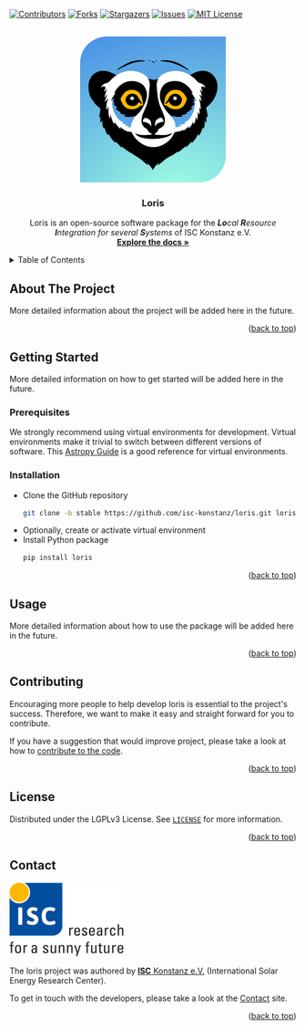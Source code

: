 <!-- Based on Othneil Drew's Best README Template: https://github.com/othneildrew/Best-README-Template/ -->
<a name="readme-top"></a>


<!-- PROJECT SHIELDS -->
<!--
*** Markdown "reference style" links is used for readability.
*** Reference links are enclosed in brackets [ ] instead of parentheses ( ).
*** See the bottom of this document for the declaration of the reference variables
*** for contributors-url, forks-url, etc. This is an optional, concise syntax you may use.
*** https://www.markdownguide.org/basic-syntax/#reference-style-links
-->
[![Contributors][contributors-shield]][contributors-url]
[![Forks][forks-shield]][forks-url]
[![Stargazers][stars-shield]][stars-url]
[![Issues][issues-shield]][issues-url]
[![MIT License][license-shield]][license-url]


<!-- PROJECT LOGO -->
<br />
<div align="center">
  <a href="https://github.com/isc-konstanz/loris">
    <img src="doc/_images/loris-logo.png" alt="Loris Logo" width="256">
  </a>
  <h3 align="center">Loris</h3>
  <p align="center">
    Loris is an open-source software package for the <em><b>Lo</b>cal <b>R</b>esource <b>I</b>ntegration for several <b>S</b>ystems</em> of ISC Konstanz e.V.  
    <br />
    <a href="https://loris.readthedocs.io"><strong>Explore the docs »</strong></a>
    <!--
    <br />
    <br />
    <a href="https://github.com/isc-konstanz/loris/issues/new?labels=bug&template=bug-report---.md">Report Bug</a>
    ·
    <a href="https://github.com/isc-konstanz/loris/issues/new?labels=enhancement&template=feature-request---.md">Request Feature</a>
    -->  
</p>
</div>


<!-- TABLE OF CONTENTS -->
<details>
  <summary>Table of Contents</summary>
  <ol>
    <li><a href="#about-the-project">About The Project</a></li>
    <li>
      <a href="#getting-started">Getting Started</a>
      <ul>
        <li><a href="#prerequisites">Prerequisites</a></li>
        <li><a href="#installation">Installation</a></li>
      </ul>
    </li>
    <li><a href="#usage">Usage</a></li>
    <li><a href="#contributing">Contributing</a></li>
    <li><a href="#license">License</a></li>
    <li><a href="#contact">Contact</a></li>
  </ol>
</details>


<!-- ABOUT THE PROJECT -->
## About The Project

More detailed information about the project will be added here in the future.

<p align="right">(<a href="#readme-top">back to top</a>)</p>


<!-- GETTING STARTED -->
## Getting Started

More detailed information on how to get started will be added here in the future.


### Prerequisites

We strongly recommend using virtual environments for development.
Virtual environments make it trivial to switch between different versions of software.
This [Astropy Guide](http://astropy.readthedocs.org/en/latest/development/workflow/virtual_pythons.html)
is a good reference for virtual environments.


### Installation

- Clone the GitHub repository
   ```sh
   git clone -b stable https://github.com/isc-konstanz/loris.git loris
   ```
- Optionally, create or activate virtual environment
- Install Python package
   ```sh
   pip install loris
   ```

<p align="right">(<a href="#readme-top">back to top</a>)</p>


<!-- USAGE EXAMPLES -->
## Usage

More detailed information about how to use the package will be added here in the future.

<p align="right">(<a href="#readme-top">back to top</a>)</p>


<!-- CONTRIBUTING -->
## Contributing

Encouraging more people to help develop loris is essential to the project's success.
Therefore, we want to make it easy and straight forward for you to contribute.

If you have a suggestion that would improve project, please take a look at how to
[contribute to the code](doc/contributing/code.md).

<p align="right">(<a href="#readme-top">back to top</a>)</p>


<!-- LICENSE -->
## License

Distributed under the LGPLv3 License. See [`LICENSE`](https://github.com/isc-konstanz/loris/blob/master/LICENSE) for more information.

<p align="right">(<a href="#readme-top">back to top</a>)</p>


<!-- CONTACT -->
## Contact

![ISC logo](doc/_images/isc-logo-full.png)

The loris project was authored by [**ISC** Konstanz e.V.](https://isc-konstanz.de/)
(International Solar Energy Research Center).

To get in touch with the developers, please take a look at the [Contact](doc/contact.md) site.

<p align="right">(<a href="#readme-top">back to top</a>)</p>


<!-- MARKDOWN LINKS & IMAGES -->
<!-- https://www.markdownguide.org/basic-syntax/#reference-style-links -->
[contributors-shield]: https://img.shields.io/github/contributors/isc-konstanz/loris.svg?style=for-the-badge
[contributors-url]: https://github.com/isc-konstanz/loris/graphs/contributors
[forks-shield]: https://img.shields.io/github/forks/isc-konstanz/loris.svg?style=for-the-badge
[forks-url]: https://github.com/isc-konstanz/loris/network/members
[stars-shield]: https://img.shields.io/github/stars/isc-konstanz/loris.svg?style=for-the-badge
[stars-url]: https://github.com/isc-konstanz/loris/stargazers
[issues-shield]: https://img.shields.io/github/issues/isc-konstanz/loris.svg?style=for-the-badge
[issues-url]: https://github.com/isc-konstanz/loris/issues
[license-shield]: https://img.shields.io/github/license/isc-konstanz/loris.svg?style=for-the-badge
[license-url]: https://github.com/isc-konstanz/loris/blob/master/LICENSE
